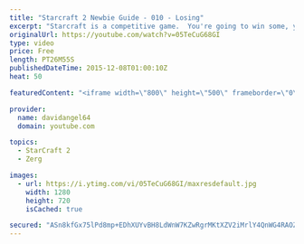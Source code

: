 ```yaml
---
title: "Starcraft 2 Newbie Guide - 010 - Losing"
excerpt: "Starcraft is a competitive game.  You're going to win some, you're going to lose some.  When you win a game, you feel good, and that's awesome.  But how do you react to losing a game?  How you react to losing in a competitive game like Starcraft 2 is an important consideration.  The biggest concept is"
originalUrl: https://youtube.com/watch?v=05TeCuG68GI
type: video
price: Free
length: PT26M55S
publishedDateTime: 2015-12-08T01:00:10Z
heat: 50

featuredContent: "<iframe width=\"800\" height=\"500\" frameborder=\"0\" src=\"https://www.youtube.com/embed/05TeCuG68GI\" allow=\"accelerometer; autoplay; encrypted-media; gyroscope; picture-in-picture\" allowfullscreen></iframe>"

provider:
  name: davidangel64
  domain: youtube.com

topics:
  - StarCraft 2
  - Zerg

images:
  - url: https://i.ytimg.com/vi/05TeCuG68GI/maxresdefault.jpg
    width: 1280
    height: 720
    isCached: true

secured: "ASn8kfGx75lPd8mp+EDhXUYvBH8LdWnW7KZwRgrMKtXZV2iMrlY4QnWG4RAOZ30b+0shz4IeDbYAVq3RKzTGl18PZn2uT8YI0+9XkI9jVtJaoBy5Lr7Ia/5YyR6MYtsjSYIvK2qGXWkiE4It3DXIHh2H+tgS9DLpGi6X/JmJLGj23h+eMkwlqLAJE6CnoHs+IJIcKku5P9XJPGG1ky+F1Z3qC9tmXJ7ssIVn0jM4pqlxWGpphYB2suJ6FM67bT6RU2dWzUoFeZxkggGNtpUR0H1tK3eXXR9/90wEwINfNIX7RvZPa1mtvBOYSWxySrPHh9mL0b8rqvSP3VU91Q+6AkRy4+M3vTp0sCECVdpB3hNFsv0Po5/uiM0QEGvUUsIoegMi2Gv3zFlsPB1S7aul3KXaifjr2TZJiWwQm7gNPJg=;jZxfXqfOMHnQR3azS+0cLw=="
---
```


